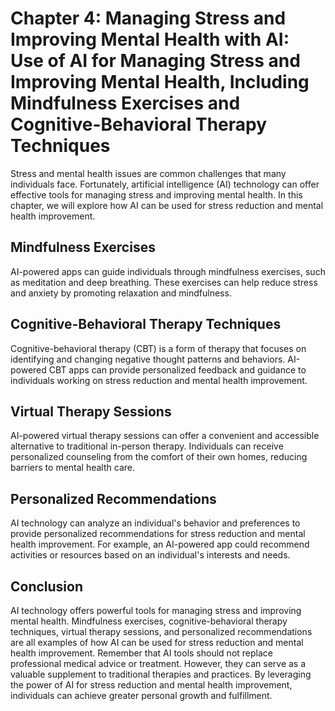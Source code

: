 Chapter 4: Managing Stress and Improving Mental Health with AI: Use of AI for Managing Stress and Improving Mental Health, Including Mindfulness Exercises and Cognitive-Behavioral Therapy Techniques
======================================================================================================================================================================================================

Stress and mental health issues are common challenges that many individuals face. Fortunately, artificial intelligence (AI) technology can offer effective tools for managing stress and improving mental health. In this chapter, we will explore how AI can be used for stress reduction and mental health improvement.

Mindfulness Exercises
---------------------

AI-powered apps can guide individuals through mindfulness exercises, such as meditation and deep breathing. These exercises can help reduce stress and anxiety by promoting relaxation and mindfulness.

Cognitive-Behavioral Therapy Techniques
---------------------------------------

Cognitive-behavioral therapy (CBT) is a form of therapy that focuses on identifying and changing negative thought patterns and behaviors. AI-powered CBT apps can provide personalized feedback and guidance to individuals working on stress reduction and mental health improvement.

Virtual Therapy Sessions
------------------------

AI-powered virtual therapy sessions can offer a convenient and accessible alternative to traditional in-person therapy. Individuals can receive personalized counseling from the comfort of their own homes, reducing barriers to mental health care.

Personalized Recommendations
----------------------------

AI technology can analyze an individual's behavior and preferences to provide personalized recommendations for stress reduction and mental health improvement. For example, an AI-powered app could recommend activities or resources based on an individual's interests and needs.

Conclusion
----------

AI technology offers powerful tools for managing stress and improving mental health. Mindfulness exercises, cognitive-behavioral therapy techniques, virtual therapy sessions, and personalized recommendations are all examples of how AI can be used for stress reduction and mental health improvement. Remember that AI tools should not replace professional medical advice or treatment. However, they can serve as a valuable supplement to traditional therapies and practices. By leveraging the power of AI for stress reduction and mental health improvement, individuals can achieve greater personal growth and fulfillment.
